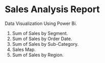 # Sales Analysis Report
Data Visualization Using Power Bi.

1. Sum of Sales by Segment.
2. Sum of Sales by Order Date.
3. Sum of Sales by Sub-Category.
4. Sales Map.
5. Sum of Sales by Region.
